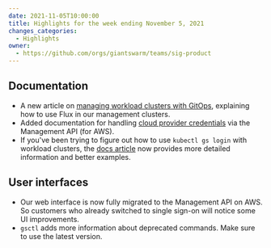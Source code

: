 ```yaml
---
date: 2021-11-05T10:00:00
title: Highlights for the week ending November 5, 2021
changes_categories:
  - Highlights
owner:
  - https://github.com/orgs/giantswarm/teams/sig-product
---
```


## Documentation

- A new article on [managing workload clusters with GitOps](https://docs.giantswarm.io/advanced/gitops/), explaining how to use Flux in our management clusters.
- Added documentation for handling [cloud provider credentials](https://docs.giantswarm.io/use-the-api/management-api/credentials/) via the Management API (for AWS).
- If you've been trying to figure out how to use `kubectl gs login` with workload clusters, the [docs article](https://docs.giantswarm.io/use-the-api/kubectl-gs/login/) now provides more detailed information and better examples.

## User interfaces

- Our web interface is now fully migrated to the Management API on AWS. So customers who already switched to single sign-on will notice some UI improvements.
- `gsctl` adds more information about deprecated commands. Make sure to use the latest version.
